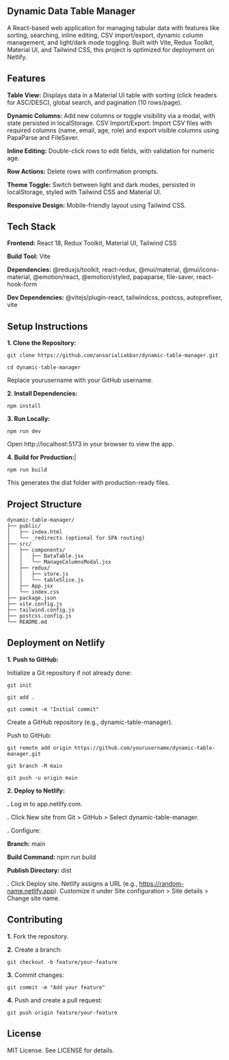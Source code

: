 ##      Dynamic Data Table Manager

A React-based web application for managing tabular data with features like sorting, searching, inline editing, CSV import/export, dynamic column management, and light/dark mode toggling. Built with Vite, Redux Toolkit, Material UI, and Tailwind CSS, this project is optimized for deployment on Netlify.

## Features

**Table View:** Displays data in a Material UI table with sorting (click headers for ASC/DESC), global search, and pagination (10 rows/page).

**Dynamic Columns:** Add new columns or toggle visibility via a modal, with state persisted in localStorage.
CSV Import/Export: Import CSV files with required columns (name, email, age, role) and export visible columns using PapaParse and FileSaver.

**Inline Editing:** Double-click rows to edit fields, with validation for numeric age.

**Row Actions:** Delete rows with confirmation prompts.

**Theme Toggle:** Switch between light and dark modes, persisted in localStorage, styled with Tailwind CSS and Material UI.

**Responsive Design:** Mobile-friendly layout using Tailwind CSS.

## Tech Stack

**Frontend:** React 18, Redux Toolkit, Material UI, Tailwind CSS

**Build Tool:** Vite

**Dependencies:** @reduxjs/toolkit, react-redux, @mui/material, @mui/icons-material, @emotion/react, @emotion/styled, papaparse, file-saver, react-hook-form

**Dev Dependencies:** @vitejs/plugin-react, tailwindcss, postcss, autoprefixer, vite


## Setup Instructions

**1. Clone the Repository:**
```
git clone https://github.com/ansarialiakbar/dynamic-table-manager.git

cd dynamic-table-manager
```

Replace yourusername with your GitHub username.

**2. Install Dependencies:**
```
npm install
```


**3. Run Locally:**
```
npm run dev
```

Open http://localhost:5173 in your browser to view the app.

**4. Build for Production:**|
```
npm run build
```

This generates the dist folder with production-ready files.


## Project Structure
```
dynamic-table-manager/
├── public/
│   ├── index.html
│   └── _redirects (optional for SPA routing)
├── src/
│   ├── components/
│   │   ├── DataTable.jsx
│   │   └── ManageColumnsModal.jsx
│   ├── redux/
│   │   ├── store.js
│   │   └── tableSlice.js
│   ├── App.jsx
│   └── index.css
├── package.json
├── vite.config.js
├── tailwind.config.js
├── postcss.config.js
└── README.md
```

## Deployment on Netlify

**1. Push to GitHub:**

Initialize a Git repository if not already done:
```
git init

git add .

git commit -m "Initial commit"
```


Create a GitHub repository (e.g., dynamic-table-manager).

Push to GitHub:
```
git remote add origin https://github.com/yourusername/dynamic-table-manager.git

git branch -M main

git push -u origin main
```




**2. Deploy to Netlify:**

**.** Log in to app.netlify.com.

**.** Click New site from Git > GitHub > Select dynamic-table-manager.

**.** Configure:

**Branch:** main

**Build Command:** npm run build

**Publish Directory:** dist


**.** Click Deploy site.
Netlify assigns a URL (e.g., https://random-name.netlify.app). Customize it under Site configuration > Site details > Change site name.


## Contributing

**1.** Fork the repository.

**2.** Create a branch:
```
git checkout -b feature/your-feature
```


**3.** Commit changes:
```
git commit -m "Add your feature"
```


**4.** Push and create a pull request:
```
git push origin feature/your-feature
```

## License

MIT License. See LICENSE for details.
